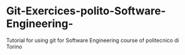 # Git-Exercices-polito-Software-Engineering-
Tutorial for using git for Software Engineering course of politecnico di Torino
